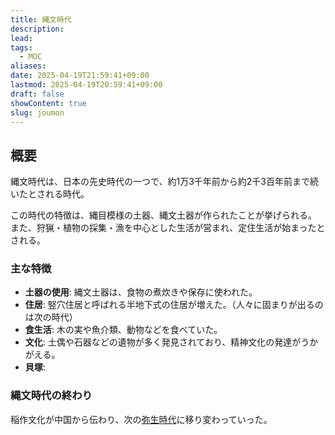 ```yaml
---
title: 縄文時代
description: 
lead: 
tags:
  - MOC
aliases: 
date: 2025-04-19T21:59:41+09:00
lastmod: 2025-04-19T20:59:41+09:00
draft: false
showContent: true
slug: joumon
---
```

## 概要
縄文時代は、日本の先史時代の一つで、約1万3千年前から約2千3百年前まで続いたとされる時代。

この時代の特徴は、縄目模様の土器、縄文土器が作られたことが挙げられる。  
また、狩猟・植物の採集・漁を中心とした生活が営まれ、定住生活が始まったとされる。

### 主な特徴
- **土器の使用**: 縄文土器は、食物の煮炊きや保存に使われた。
- **住居**: 竪穴住居と呼ばれる半地下式の住居が増えた。（人々に固まりが出るのは次の時代）
- **食生活**: 木の実や魚介類、動物などを食べていた。
- **文化**: 土偶や石器などの遺物が多く発見されており、精神文化の発達がうかがえる。
- **貝塚**: 

### 縄文時代の終わり
稲作文化が中国から伝わり、次の[弥生時代](../yayoi/弥生時代.md)に移り変わっていった。